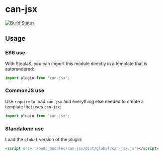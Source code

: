 # can-jsx

[![Build Status](https://travis-ci.org/canjs/can-jsx.svg?branch=master)](https://travis-ci.org/canjs/can-jsx)



## Usage

### ES6 use

With StealJS, you can import this module directly in a template that is autorendered:

```javascript
import plugin from 'can-jsx';
```

### CommonJS use

Use `require` to load `can-jsx` and everything else
needed to create a template that uses `can-jsx`:

```javascript
import plugin from "can-jsx";
```

### Standalone use

Load the `global` version of the plugin:

```html
<script src='./node_modules/can-jsx/dist/global/can-jsx.js'></script>
```
